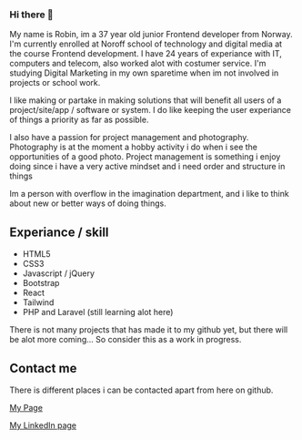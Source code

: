 ### Hi there 👋

My name is Robin, im a 37 year old junior Frontend developer from Norway. I'm currently enrolled at Noroff school of technology and digital media at the course Frontend development. I have 24 years of experiance with IT, computers and telecom, also worked alot with costumer service. I'm studying Digital Marketing in my own sparetime when im not involved in projects or school work.

I like making or partake in making solutions that will benefit all users of a project/site/app / software or system. I do like keeping the user experiance of things a priority as far as possible. 

I also have a passion for project management and photography. Photography is at the moment a hobby activity i do when i see the opportunities of a good photo. 
Project management is something i enjoy doing since i have a very active mindset and i need order and structure in things

Im a person with overflow in the imagination department, and i like to think about new or better ways of doing things.

## Experiance / skill
- HTML5
- CSS3
- Javascript / jQuery
- Bootstrap
- React
- Tailwind
- PHP and Laravel (still learning alot here)

There is not many projects that has made it to my github yet, but there will be alot more coming... So consider this as a work in progress.

## Contact me 

There is different places i can be contacted apart from here on github.

[My Page](https://www.johnsen-codes.no)

[My LinkedIn page](https://www.linkedin.com/in/robin-johnsen-04a226159/)
<!--
**ShaindalDev/ShaindalDev** is a ✨ _special_ ✨ repository because its `README.md` (this file) appears on your GitHub profile.

Here are some ideas to get you started:

- 🔭 I’m currently working on ...
- 🌱 I’m currently learning ...
- 👯 I’m looking to collaborate on ...
- 🤔 I’m looking for help with ...
- 💬 Ask me about ...
- 📫 How to reach me: ...
- 😄 Pronouns: ...
- ⚡ Fun fact: ...
-->
